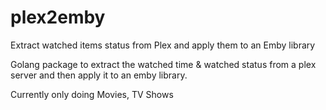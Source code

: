 # plex2emby
Extract watched items status from Plex and apply them to an Emby library

Golang package to extract the watched time & watched status from a plex server and then apply it to an emby library.

Currently only doing Movies, TV Shows


